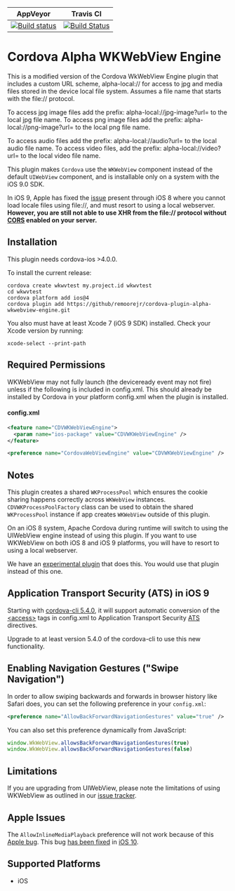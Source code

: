 <!--
# license: Licensed to the Apache Software Foundation (ASF) under one
#         or more contributor license agreements.  See the NOTICE file
#         distributed with this work for additional information
#         regarding copyright ownership.  The ASF licenses this file
#         to you under the Apache License, Version 2.0 (the
#         "License"); you may not use this file except in compliance
#         with the License.  You may obtain a copy of the License at
#
#           http://www.apache.org/licenses/LICENSE-2.0
#
#         Unless required by applicable law or agreed to in writing,
#         software distributed under the License is distributed on an
#         "AS IS" BASIS, WITHOUT WARRANTIES OR CONDITIONS OF ANY
#         KIND, either express or implied.  See the License for the
#         specific language governing permissions and limitations
#         under the License.
-->

|AppVeyor|Travis CI|
|:-:|:-:|
|[![Build status](https://ci.appveyor.com/api/projects/status/github/apache/cordova-plugin-wkwebview-engine?branch=master)](https://ci.appveyor.com/project/ApacheSoftwareFoundation/cordova-plugin-wkwebview-engine)|[![Build Status](https://travis-ci.org/apache/cordova-plugin-wkwebview-engine.svg?branch=master)](https://travis-ci.org/apache/cordova-plugin-wkwebview-engine)|

Cordova Alpha WKWebView Engine
======

This is a modified version of the Cordova WkWebView Engine plugin that includes a custom URL scheme, alpha-local:// for access to jpg and media files
stored in the device local file system. Assumes a file name that starts with the file:// protocol. 

To access jpg image files add the prefix:   alpha-local://jpg-image?url= to the local jpg file name.
To access png image files add the prefix:   alpha-local://png-image?url= to the local png file name.

To access audio files add the prefix:   alpha-local://audio?url= to the local audio file name.
To access video files, add the prefix:  alpha-local://video?url= to the local video file name.


This plugin makes `Cordova` use the `WKWebView` component instead of the default `UIWebView` component, and is installable only on a system with the iOS 9.0 SDK.

In iOS 9, Apple has fixed the [issue](http://www.openradar.me/18039024) present through iOS 8 where you cannot load locale files using file://, and must resort to using a local webserver. **However, you are still not able to use XHR from the file:// protocol without [CORS](https://developer.mozilla.org/en-US/docs/Web/HTTP/Access_control_CORS) enabled on your server.**

Installation
-----------

This plugin needs cordova-ios >4.0.0.

To install the current release:

    cordova create wkwvtest my.project.id wkwvtest
    cd wkwvtest
    cordova platform add ios@4
    cordova plugin add https://github/remoorejr/cordova-plugin-alpha-wkwebview-engine.git

You also must have at least Xcode 7 (iOS 9 SDK) installed. Check your Xcode version by running:

    xcode-select --print-path

Required Permissions
-----------
WKWebView may not fully launch (the deviceready event may not fire) unless if the following is included in config.xml. This should already be installed by Cordova in your platform config.xml when the plugin is installed.

#### config.xml

```xml
<feature name="CDVWKWebViewEngine">
  <param name="ios-package" value="CDVWKWebViewEngine" />
</feature>

<preference name="CordovaWebViewEngine" value="CDVWKWebViewEngine" />
```

Notes
------
This plugin creates a shared `WKProcessPool` which ensures the cookie sharing happens correctly across `WKWebView` instances. `CDVWKProcessPoolFactory` class can be used to obtain the shared `WKProcessPool` instance if app creates `WKWebView` outside of this plugin.

On an iOS 8 system, Apache Cordova during runtime will switch to using the UIWebView engine instead of using this plugin. If you want to use WKWebView on both iOS 8 and iOS 9 platforms, you will have to resort to using a local webserver.

We have an [experimental plugin](https://github.com/apache/cordova-plugins/tree/wkwebview-engine-localhost) that does this. You would use that plugin instead of this one.

Application Transport Security (ATS) in iOS 9
-----------

Starting with [cordova-cli 5.4.0](https://www.npmjs.com/package/cordova), it will support automatic conversion of the [&lt;access&gt;](http://cordova.apache.org/docs/en/edge/guide/appdev/whitelist/index.html) tags in config.xml to Application Transport Security [ATS](https://developer.apple.com/library/prerelease/ios/documentation/General/Reference/InfoPlistKeyReference/Articles/CocoaKeys.html#//apple_ref/doc/uid/TP40009251-SW33) directives.

Upgrade to at least version 5.4.0 of the cordova-cli to use this new functionality.

Enabling Navigation Gestures ("Swipe Navigation")
-----------

In order to allow swiping backwards and forwards in browser history like Safari does, you can set the following preference in your `config.xml`:

```xml
<preference name="AllowBackForwardNavigationGestures" value="true" />
```

You can also set this preference dynamically from JavaScript:

```js
window.WkWebView.allowsBackForwardNavigationGestures(true)
window.WkWebView.allowsBackForwardNavigationGestures(false)
```

Limitations
--------

If you are upgrading from UIWebView, please note the limitations of using WKWebView as outlined in our [issue tracker](https://issues.apache.org/jira/issues/?jql=project%20%3D%20CB%20AND%20labels%20%3D%20wkwebview-known-issues).

Apple Issues
-------

The `AllowInlineMediaPlayback` preference will not work because of this [Apple bug](http://openradar.appspot.com/radar?id=6673091526656000). This bug [has been fixed](https://issues.apache.org/jira/browse/CB-11452) in [iOS 10](https://twitter.com/shazron/status/745546355796389889).



Supported Platforms
-------------------

- iOS